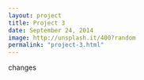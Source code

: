 ```yaml
---
layout: project
title: Project 3
date: September 24, 2014
image: http://unsplash.it/400?random
permalink: "project-3.html"
---
```




changes